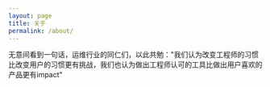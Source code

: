 ```yaml
---
layout: page
title: 关于
permalink: /about/
---
```


无意间看到一句话，运维行业的同仁们，以此共勉："我们认为改变工程师的习惯比改变用户的习惯更有挑战，我们也认为做出工程师认可的工具比做出用户喜欢的产品更有impact"
